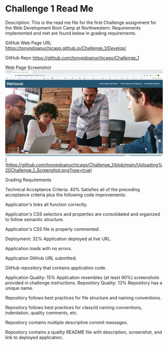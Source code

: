 # Challenge 1 Read Me

Description:  This is the read me file for the first Challenge assignment for the Web Development Boot Camp at Northwestern.  Requirements implemented and met are found below in grading requirements.

GitHub Web Page URL
https://tonypdoanuchicago.github.io/Challenge_1/Develop/

GitHub Repo
https://github.com/tonypdoanuchicago/Challenge_1

Web Page Screenshot
![alt text](https://github.com/tonypdoanuchicago/Challenge_1/blob/main/Uploading%20Challenge_1_Screenshot.png)](https://github.com/tonypdoanuchicago/Challenge_1/blob/main/Uploading%20Challenge_1_Screenshot.png?raw=true)

Grading Requirements

Technical Acceptance Criteria: 40%
Satisfies all of the preceding acceptance criteria plus the following code improvements:

Application's links all function correctly.

Application's CSS selectors and properties are consolidated and organized to follow semantic structure.

Application's CSS file is properly commented.

Deployment: 32%
Application deployed at live URL.

Application loads with no errors.

Application GitHub URL submitted.

GitHub repository that contains application code.

Application Quality: 15%
Application resembles (at least 90%) screenshots provided in challenge instructions.
Repository Quality: 13%
Repository has a unique name.

Repository follows best practices for file structure and naming conventions.

Repository follows best practices for class/id naming conventions, indentation, quality comments, etc.

Repository contains multiple descriptive commit messages.

Repository contains a quality README file with description, screenshot, and link to deployed application.

